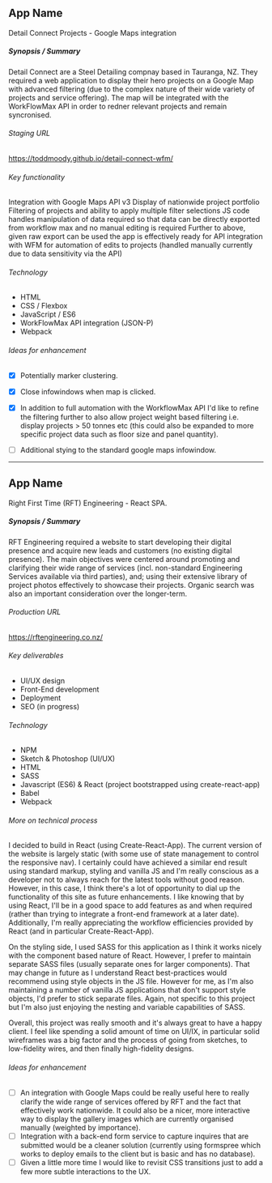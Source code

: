 ## App Name 

Detail Connect Projects - Google Maps integration

##### Synopsis / Summary 

Detail Connect are a Steel Detailing compnay based in Tauranga, NZ. They required a web application to display their hero projects on a Google Map with advanced filtering (due to the complex nature of their wide variety of projects and service offering). The map will be integrated with the WorkFlowMax API in order to redner relevant projects and remain syncronised.  

###### Staging URL

https://toddmoody.github.io/detail-connect-wfm/ 

###### Key functionality
Integration with Google Maps API v3
Display of nationwide project portfolio
Filtering of projects and ability to apply multiple filter selections
JS code handles manipulation of data required so that data can be directly exported from workflow max and no manual editing is required
Further to above, given raw export can be used the app is effectively ready for API integration with WFM for automation of edits to projects (handled manually currently due to data sensitivity via the API)

###### Technology 

- HTML
- CSS / Flexbox
- JavaScript / ES6
- WorkFlowMax API integration (JSON-P)
- Webpack

###### Ideas for enhancement 

- [x] Potentially marker clustering.
- [x] Close infowindows when map is clicked.
- [x] In addition to full automation with the WorkflowMax API I'd like to refine the filtering further to also allow project weight based filtering i.e. display projects > 50 tonnes etc (this could also be expanded to more specific project data such as floor size and panel quantity).
- [ ] Additional stying to the standard google maps infowindow.




----

## App Name 

Right First Time (RFT) Engineering - React SPA.

##### Synopsis / Summary 

RFT Engineering required a website to start developing their digital presence and acquire new leads and customers (no existing digital presence). The main objectives were centered around promoting and clarifying their wide range of services (incl. non-standard Engineering Services available via third parties), and; using their extensive library of project photos effectively to showcase their projects. Organic search was also an important consideration over the longer-term.

###### Production URL

https://rftengineering.co.nz/

###### Key deliverables

- UI/UX design
- Front-End development
- Deployment 
- SEO (in progress)

###### Technology 

- NPM
- Sketch & Photoshop (UI/UX)
- HTML
- SASS
- Javascript (ES6) & React (project bootstrapped using create-react-app)
- Babel
- Webpack 

###### More on technical process

I decided to build in React (using Create-React-App). The current version of the website is largely static (with some use of state management to control the responsive nav). I certainly could have achieved a similar end result using standard markup, styling and vanilla JS and I'm really conscious as a developer not to always reach for the latest tools without good reason. However, in this case, I think there's a lot of opportunity to dial up the functionality of this site as future enhancements. I like knowing that by using React, I'll be in a good space to add features as and when required (rather than trying to integrate a front-end framework at a later date). Additionally, I'm really appreciating the workflow efficiencies provided by React (and in particular Create-React-App). 

On the styling side, I used SASS for this application as I think it works nicely with the component based nature of React. However, I prefer to maintain separate SASS files (usually separate ones for larger components). That may change in future as I understand React best-practices would recommend using style objects in the JS file. However for me, as I'm also maintaining a number of vanilla JS applications that don't support style objects, I'd prefer to stick separate files. Again, not specific to this project but I'm also just enjoying the nesting and variable capabilities of SASS.

Overall, this project was really smooth and it's always great to have a happy client. I feel like spending a solid amount of time on UI/IX, in particular solid wireframes was a big factor and the process of going from sketches, to low-fidelity wires, and then finally high-fidelity designs. 

###### Ideas for enhancement 

- [ ] An integration with Google Maps could be really useful here to really clarify the wide range of services offered by RFT and the fact that effectively work nationwide. It could also be a nicer, more interactive way to display the gallery images which are currently organised manually (weighted by importance).
- [ ] Integration with a back-end form service to capture inquires that are submitted would be a cleaner solution (currently using formspree which works to deploy emails to the client but is basic and has no database).
- [ ] Given a little more time I would like to revisit CSS transitions just to add a few more subtle interactions to the UX. 
